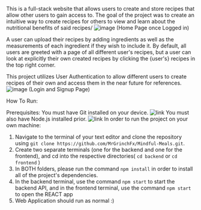 This is a full-stack website that allows users to create and store recipes that allow other users to gain access to. The goal of the project was to create an intuitive way to create recipes for others to view and learn about the nutritional benefits of said recipes/
 ![image](https://github.com/MrGrinchFx/Mindful-Meals/assets/121095365/026b4797-206f-4bb1-82d1-ecc0b7023948) (Home Page once Logged in)

 A user can upload their recipes by adding ingredients as well as the measurements of each ingredient if they wish to include it.
 By default, all users are greeted with a page of all different user's recipes, but a user can look at explicitly their own created recipes by clicking the {user's} recipes in the top right corner.

 This project utilizes User Authentication to allow different users to create recipes of their own and access them in the near future for references.
 ![image](https://github.com/MrGrinchFx/Mindful-Meals/assets/121095365/be43d246-45bf-40a2-bb00-8fa6e6e4b9bf) (Login and Signup Page)



 How To Run:
 
 Prerequisites:
 You must have Git installed on your device. ![link](https://git-scm.com/downloads)
 You must also have Node.js installed prior. ![link](https://nodejs.org/en/download)
 In order to run the project on your own machine:
 1) Navigate to the terminal of your text editor and clone the repository using ``git clone https://github.com/MrGrinchFx/Mindful-Meals.git``.
 2) Create two separate terminals (one for the backend and one for the frontend), and cd into the respective directories( ``cd backend`` or ``cd frontend`` )
 3) In BOTH folders, please run the command ``npm install`` in order to install all of the project's dependencies.
 4) In the backend terminal, use the command ``npm start`` to start the backend API, and in the frontend terminal, use the command ``npm start`` to open the REACT app
 5) Web Application should run as normal :)


 
